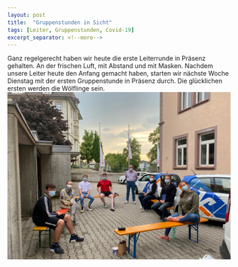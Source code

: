 ```yaml
---
layout: post
title:  "Gruppenstunden in Sicht"
tags: [Leiter, Gruppenstunden, Covid-19]
excerpt_separator: <!--more-->
---
```

Ganz regelgerecht haben wir heute die erste Leiterrunde in Präsenz gehalten. An der frischen Luft, mit Abstand und mit Masken. Nachdem unsere Leiter heute den Anfang gemacht haben, starten wir nächste Woche Dienstag mit der ersten Gruppenstunde in Präsenz durch. Die glücklichen ersten werden die Wölflinge sein.
![Bild Leiterrunde20210608](/assets/img/2021/Jun/Leiterrunde20210609.jpg)
